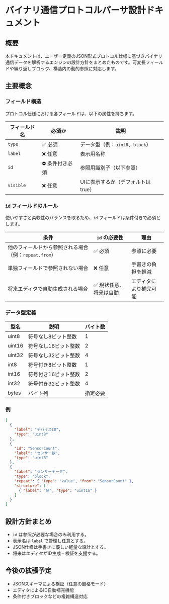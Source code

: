 ﻿
# バイナリ通信プロトコルパーサ設計ドキュメント

## 概要

本ドキュメントは、ユーザー定義のJSON形式プロトコル仕様に基づきバイナリ通信データを解析するエンジンの設計方針をまとめたものです。可変長フィールドや繰り返しブロック、構造内の動的参照に対応します。

## 主要概念

### フィールド構造

プロトコル仕様における各フィールドは、以下の属性を持ちます。

| フィールド名 | 必須か | 説明 |
|--------------|--------|------|
| `type`       | ✅ 必須 | データ型（例：`uint8`、`block`） |
| `label`      | ❌ 任意 | 表示用名称 |
| `id`         | ⛔ 条件付き必須 | 参照用識別子（以下参照） |
| `visible`    | ❌ 任意 | UIに表示するか（デフォルトは true） |

### `id` フィールドのルール

使いやすさと柔軟性のバランスを取るため、`id` フィールドは条件付きで必須とします。

| 条件 | `id` の必要性 | 理由 |
|------|--------------|------|
| 他のフィールドから参照される場合（例：`repeat.from`） | ✅ 必須 | 参照に必要 |
| 単独フィールドで参照されない場合 | ❌ 任意 | 手書きの負担を軽減 |
| 将来エディタで自動生成される場合 | ✅ 現状任意、将来は自動 | エディタにより補完可能 |

### データ型定義
| 型名 | 説明 | バイト数 |
|------|------|----------|
| uint8 | 符号なし8ビット整数 | 1 |
| uint16 | 符号なし16ビット整数 | 2 |
| uint32 | 符号なし32ビット整数 | 4 |
| int8 | 符号付き8ビット整数 | 1 |
| int16 | 符号付き16ビット整数 | 2 |
| int32 | 符号付き32ビット整数 | 4 |
| bytes | バイト列 | 指定必要 |

### 例

```json
[
  {
    "label": "デバイスID",
    "type": "uint8"
  },
  {
    "id": "SensorCount",
    "label": "センサー数",
    "type": "uint8"
  },
  {
    "label": "センサーデータ",
    "type": "block",
    "repeat": { "type": "value", "from": "SensorCount" },
    "structure": [
      { "label": "値", "type": "uint16" }
    ]
  }
]
```

## 設計方針まとめ

- `id` は参照が必要な場合のみ利用する。
- 表示名は `label` で管理し任意とする。
- JSON仕様は手書きに優しい軽量な設計とする。
- 将来はエディタがID生成・検証を支援する。

## 今後の拡張予定

- JSONスキーマによる検証（任意の厳格モード）
- エディタによるID自動補完機能
- 条件付きブロックなどの複雑構造対応
